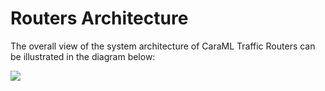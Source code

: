 # Routers Architecture

The overall view of the system architecture of CaraML Traffic Routers can be illustrated in the diagram below:

![](https://lucid.app/publicSegments/view/264fb30d-5140-47ca-8937-5db06b35d9b7/image.png)
